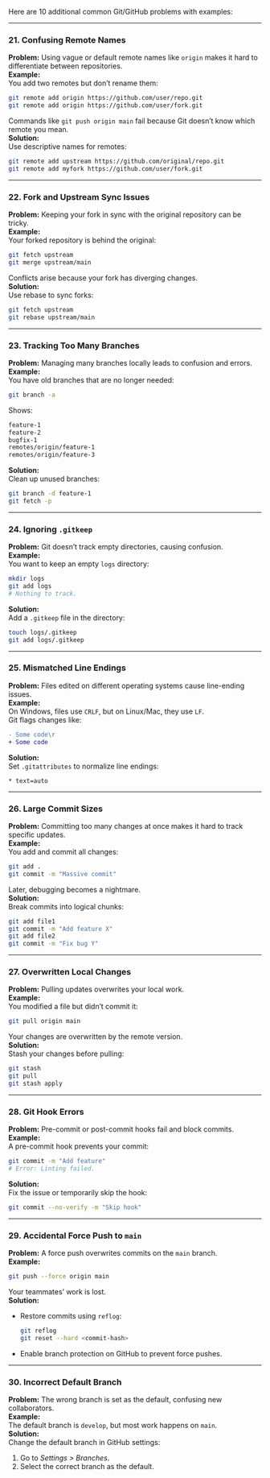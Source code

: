 Here are 10 additional common Git/GitHub problems with examples:

---

### **21. Confusing Remote Names**  
**Problem:** Using vague or default remote names like `origin` makes it hard to differentiate between repositories.  
**Example:**  
You add two remotes but don’t rename them:  
```bash
git remote add origin https://github.com/user/repo.git
git remote add origin https://github.com/user/fork.git
```
Commands like `git push origin main` fail because Git doesn’t know which remote you mean.  
**Solution:**  
Use descriptive names for remotes:  
```bash
git remote add upstream https://github.com/original/repo.git
git remote add myfork https://github.com/user/fork.git
```

---

### **22. Fork and Upstream Sync Issues**  
**Problem:** Keeping your fork in sync with the original repository can be tricky.  
**Example:**  
Your forked repository is behind the original:  
```bash
git fetch upstream
git merge upstream/main
```
Conflicts arise because your fork has diverging changes.  
**Solution:**  
Use rebase to sync forks:  
```bash
git fetch upstream
git rebase upstream/main
```

---

### **23. Tracking Too Many Branches**  
**Problem:** Managing many branches locally leads to confusion and errors.  
**Example:**  
You have old branches that are no longer needed:  
```bash
git branch -a
```
Shows:  
```bash
feature-1  
feature-2  
bugfix-1  
remotes/origin/feature-1  
remotes/origin/feature-3
```
**Solution:**  
Clean up unused branches:  
```bash
git branch -d feature-1
git fetch -p
```

---

### **24. Ignoring `.gitkeep`**  
**Problem:** Git doesn’t track empty directories, causing confusion.  
**Example:**  
You want to keep an empty `logs` directory:  
```bash
mkdir logs
git add logs
# Nothing to track.
```
**Solution:**  
Add a `.gitkeep` file in the directory:  
```bash
touch logs/.gitkeep
git add logs/.gitkeep
```

---

### **25. Mismatched Line Endings**  
**Problem:** Files edited on different operating systems cause line-ending issues.  
**Example:**  
On Windows, files use `CRLF`, but on Linux/Mac, they use `LF`.  
Git flags changes like:  
```diff
- Some code\r
+ Some code
```
**Solution:**  
Set `.gitattributes` to normalize line endings:  
```text
* text=auto
```

---

### **26. Large Commit Sizes**  
**Problem:** Committing too many changes at once makes it hard to track specific updates.  
**Example:**  
You add and commit all changes:  
```bash
git add .
git commit -m "Massive commit"
```
Later, debugging becomes a nightmare.  
**Solution:**  
Break commits into logical chunks:  
```bash
git add file1
git commit -m "Add feature X"
git add file2
git commit -m "Fix bug Y"
```

---

### **27. Overwritten Local Changes**  
**Problem:** Pulling updates overwrites your local work.  
**Example:**  
You modified a file but didn’t commit it:  
```bash
git pull origin main
```
Your changes are overwritten by the remote version.  
**Solution:**  
Stash your changes before pulling:  
```bash
git stash
git pull
git stash apply
```

---

### **28. Git Hook Errors**  
**Problem:** Pre-commit or post-commit hooks fail and block commits.  
**Example:**  
A pre-commit hook prevents your commit:  
```bash
git commit -m "Add feature"
# Error: Linting failed.
```
**Solution:**  
Fix the issue or temporarily skip the hook:  
```bash
git commit --no-verify -m "Skip hook"
```

---

### **29. Accidental Force Push to `main`**  
**Problem:** A force push overwrites commits on the `main` branch.  
**Example:**  
```bash
git push --force origin main
```
Your teammates’ work is lost.  
**Solution:**  
- Restore commits using `reflog`:  
  ```bash
  git reflog
  git reset --hard <commit-hash>
  ```
- Enable branch protection on GitHub to prevent force pushes.

---

### **30. Incorrect Default Branch**  
**Problem:** The wrong branch is set as the default, confusing new collaborators.  
**Example:**  
The default branch is `develop`, but most work happens on `main`.  
**Solution:**  
Change the default branch in GitHub settings:  
1. Go to *Settings > Branches*.  
2. Select the correct branch as the default.  
